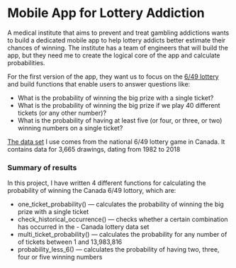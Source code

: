 # Mobile App for Lottery Addiction

A medical institute that aims to prevent and treat gambling addictions wants to build a dedicated mobile app to help lottery addicts better estimate their chances of winning. The institute has a team of engineers that will build the app, but they need me to create the logical core of the app and calculate probabilities.

For the first version of the app, they want us to focus on the [6/49 lottery](https://en.wikipedia.org/wiki/Lotto_6/49) and build functions that enable users to answer questions like:

- What is the probability of winning the big prize with a single ticket?
- What is the probability of winning the big prize if we play 40 different tickets (or any other number)?
- What is the probability of having at least five (or four, or three, or two) winning numbers on a single ticket?

[The data set](https://www.kaggle.com/datascienceai/lottery-dataset) I use comes from the national 6/49 lottery game in Canada. It contains data for 3,665 drawings, dating from 1982 to 2018

### Summary of results

In this project, I have written 4 different functions for calculating the probability of winning the Canada 6/49 lottory, which are:
- one_ticket_probability() — calculates the probability of winning the big prize with a single ticket
- check_historical_occurrence() — checks whether a certain combination has occurred in the - Canada lottery data set
- multi_ticket_probability() — calculates the probability for any number of of tickets between 1 and 13,983,816
- probability_less_6() — calculates the probability of having two, three, four or five winning numbers
